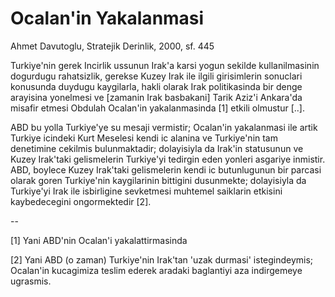 # Ocalan'in Yakalanmasi

Ahmet Davutoglu, Stratejik Derinlik, 2000, sf. 445

Turkiye'nin gerek Incirlik ussunun Irak'a karsi yogun sekilde kullanilmasinin dogurdugu rahatsizlik, gerekse Kuzey Irak ile ilgili girisimlerin sonuclari konusunda duydugu kaygilarla, hakli olarak Irak politikasinda bir denge arayisina yonelmesi ve [zamanin Irak basbakani] Tarik Aziz'i Ankara'da misafir etmesi Obdulah Ocalan'in yakalanmasinda [1] etkili olmustur [..].

ABD bu yolla Turkiye'ye su mesaji vermistir; Ocalan'in yakalanmasi ile artik Turkiye icindeki Kurt Meselesi kendi ic alanina ve Turkiye'nin tam denetimine cekilmis bulunmaktadir; dolayisiyla da Irak'in statusunun ve Kuzey Irak'taki gelismelerin Turkiye'yi tedirgin eden yonleri asgariye inmistir. ABD, boylece Kuzey Irak'taki gelismelerin kendi ic butunlugunun bir parcasi olarak goren Turkiye'nin kaygilarinin bittigini dusunmekte; dolayisiyla da Turkiye'yi Irak ile isbirligine sevketmesi muhtemel saiklarin etkisini kaybedecegini ongormektedir [2].

--

[1] Yani ABD'nin Ocalan'i yakalattirmasinda

[2] Yani ABD (o zaman) Turkiye'nin Irak'tan 'uzak durmasi' istegindeymis; Ocalan'in kucagimiza teslim ederek aradaki baglantiyi aza indirgemeye ugrasmis.
